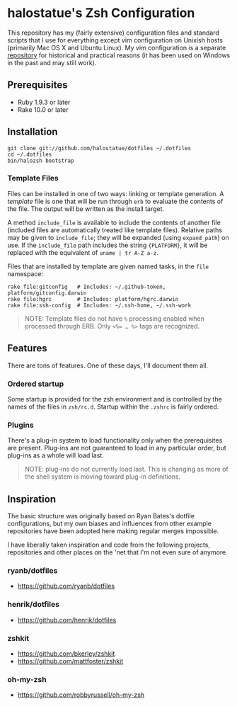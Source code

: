 # halostatue's Zsh Configuration

This repository has my (fairly extensive) configuration files and standard
scripts that I use for everything except vim configuration on Unixish hosts
(primarily Mac OS X and Ubuntu Linux). My vim configuration is a separate
[repository][vim-config] for historical and practical reasons (it has been used
on Windows in the past and may still work).

[vim-config]: https://github.com/halostatue/vim-config/

## Prerequisites

* Ruby 1.9.3 or later
* Rake 10.0 or later

## Installation

    git clone git://github.com/halostatue/dotfiles ~/.dotfiles
    cd ~/.dotfiles
    bin/halozsh bootstrap

### Template Files

Files can be installed in one of two ways: linking or template generation. A
*template* file is one that will be run through `erb` to evaluate the contents
of the file. The output will be written as the install target.

A method `include_file` is available to include the contents of another file
(included files are automatically treated like template files). Relative paths
may be given to `include_file`; they will be expanded (using `expand_path`) on
use. If the `include_file` path includes the string `{PLATFORM}`, it will be
replaced with the equivalent of `uname | tr A-Z a-z`.

Files that are installed by template are given named tasks, in the `file`
namespace:

    rake file:gitconfig   # Includes: ~/.github-token, platform/gitconfig.darwin
    rake file:hgrc        # Includes: platform/hgrc.darwin
    rake file:ssh-config  # Includes: ~/.ssh-home, ~/.ssh-work

> NOTE: Template files do not have `%` processing enabled when processed
> through ERB. Only `<%= … %>` tags are recognized.

## Features

There are tons of features. One of these days, I'll document them all.

### Ordered startup

Some startup is provided for the zsh environment and is controlled by the names
of the files in `zsh/rc.d`. Startup within the `.zshrc` is fairly ordered.

### Plugins

There's a plug-in system to load functionality only when the prerequisites are
present. Plug-ins are not guaranteed to load in any particular order, but
plug-ins as a whole will load last.

> NOTE: plug-ins do not currently load last. This is changing as more of the
> shell system is moving toward plug-in definitions.

## Inspiration

The basic structure was originally based on Ryan Bates's dotfile
configurations, but my own biases and influences from other example
repositories have been adopted here making regular merges impossible.

I have liberally taken inspiration and code from the following projects,
repositories and other places on the 'net that I'm not even sure of anymore.

### ryanb/dotfiles

* https://github.com/ryanb/dotfiles

### henrik/dotfiles

* https://github.com/henrik/dotfiles

### zshkit

* https://github.com/bkerley/zshkit
* https://github.com/mattfoster/zshkit

### oh-my-zsh

* https://github.com/robbyrussell/oh-my-zsh
